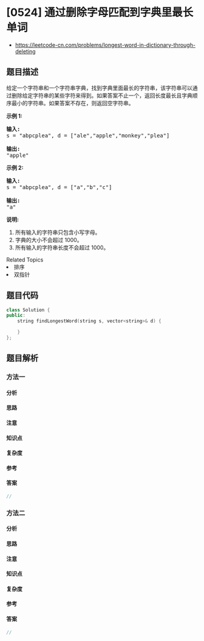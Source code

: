 

# [0524] 通过删除字母匹配到字典里最长单词
* https://leetcode-cn.com/problems/longest-word-in-dictionary-through-deleting


## 题目描述

<p>给定一个字符串和一个字符串字典，找到字典里面最长的字符串，该字符串可以通过删除给定字符串的某些字符来得到。如果答案不止一个，返回长度最长且字典顺序最小的字符串。如果答案不存在，则返回空字符串。</p>

<p><strong>示例 1:</strong></p>

<pre>
<strong>输入:</strong>
s = &quot;abpcplea&quot;, d = [&quot;ale&quot;,&quot;apple&quot;,&quot;monkey&quot;,&quot;plea&quot;]

<strong>输出:</strong> 
&quot;apple&quot;
</pre>

<p><strong>示例&nbsp;2:</strong></p>

<pre>
<strong>输入:</strong>
s = &quot;abpcplea&quot;, d = [&quot;a&quot;,&quot;b&quot;,&quot;c&quot;]

<strong>输出:</strong> 
&quot;a&quot;
</pre>

<p><strong>说明:</strong></p>

<ol>
	<li>所有输入的字符串只包含小写字母。</li>
	<li>字典的大小不会超过 1000。</li>
	<li>所有输入的字符串长度不会超过 1000。</li>
</ol>
<div><div>Related Topics</div><div><li>排序</li><li>双指针</li></div></div>


## 题目代码

```cpp
class Solution {
public:
    string findLongestWord(string s, vector<string>& d) {

    }
};
```


## 题目解析


### 方法一

#### 分析

#### 思路

#### 注意

#### 知识点

#### 复杂度

#### 参考

#### 答案

```cpp
//
```


### 方法二

#### 分析

#### 思路

#### 注意

#### 知识点

#### 复杂度

#### 参考

#### 答案

```cpp
//
```


